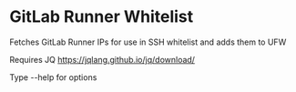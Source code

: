# GitLab Runner Whitelist
Fetches GitLab Runner IPs for use in SSH whitelist and adds them to UFW

Requires JQ
https://jqlang.github.io/jq/download/

Type --help for options
